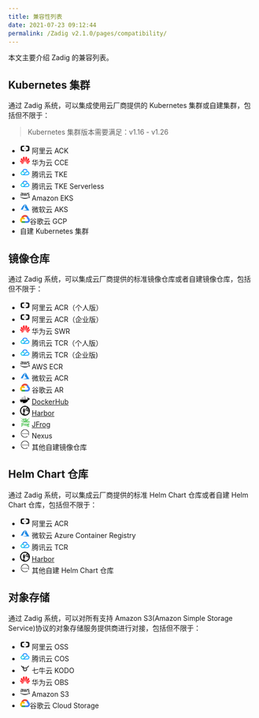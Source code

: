 ```yaml
---
title: 兼容性列表
date: 2021-07-23 09:12:44
permalink: /Zadig v2.1.0/pages/compatibility/
---
```


本文主要介绍 Zadig 的兼容列表。

## Kubernetes 集群

通过 Zadig 系统，可以集成使用云厂商提供的 Kubernetes 集群或自建集群，包括但不限于：

> Kubernetes 集群版本需要满足：v1.16 - v1.26

- <img style="width:20px; height:20px" src="../../_images/ali.svg"></img> 阿里云 ACK 
- <img style="width:20px; height:20px" src="../../_images/huawei.svg"></img> 华为云 CCE
- <img style="width:20px; height:20px" src="../../_images/tencent.svg"></img> 腾讯云 TKE
- <img style="width:20px; height:20px" src="../../_images/tencent.svg"></img> 腾讯云 TKE Serverless
- <img style="width:20px; height:20px" src="../../_images/aws.svg"></img> Amazon EKS
- <img style="width:20px; height:20px" src="../../_images/azure.svg"></img> 微软云 AKS
- <img style="width:20px; height:20px" src="../../_images/google.svg"></img>谷歌云 GCP
- 自建 Kubernetes 集群

## 镜像仓库
通过 Zadig 系统，可以集成云厂商提供的标准镜像仓库或者自建镜像仓库，包括但不限于：
- <img style="width:20px; height:20px" src="../../_images/ali.svg"> </img>阿里云 ACR（个人版）
- <img style="width:20px; height:20px" src="../../_images/ali.svg"> </img>阿里云 ACR（企业版）
- <img style="width:20px; height:20px" src="../../_images/huawei.svg"> </img>华为云 SWR
- <img style="width:20px; height:20px" src="../../_images/tencent.svg"> </img>腾讯云 TCR（个人版）
- <img style="width:20px; height:20px" src="../../_images/tencent.svg"> </img>腾讯云 TCR（企业版)
- <img style="width:20px; height:20px" src="../../_images/aws.svg"> </img>AWS ECR
- <img style="width:20px; height:20px" src="../../_images/azure.svg"> </img>微软云 ACR
- <img style="width:20px; height:20px" src="../../_images/google.svg"> </img>谷歌云 AR
- <img style="width:20px; height:20px" src="../../_images/dockerhub.svg"> </img>[DockerHub](https://hub.docker.com/)
- <img style="width:20px; height:20px" src="../../_images/harbor.svg"> [Harbor](https://goharbor.io/)
- <img style="width:20px; height:20px" src="../../_images/jfrog.svg"> [JFrog](https://jfrog.com/)
- <img style="width:20px; height:20px" src="../../_images/others.svg"> Nexus
- <img style="width:20px; height:20px" src="../../_images/others.svg"> 其他自建镜像仓库

## Helm Chart 仓库
通过 Zadig 系统，可以集成云厂商提供的标准 Helm Chart 仓库或者自建 Helm Chart 仓库，包括但不限于：
- <img style="width:20px; height:20px" src="../../_images/ali.svg"> </img>阿里云 ACR
- <img style="width:20px; height:20px" src="../../_images/azure.svg"> </img>微软云 Azure Container Registry
- <img style="width:20px; height:20px" src="../../_images/tencent.svg"> </img>腾讯云 TCR
- <img style="width:20px; height:20px" src="../../_images/harbor.svg"> [Harbor](https://goharbor.io/)
- <img style="width:20px; height:20px" src="../../_images/others.svg"> 其他自建 Helm Chart 仓库

## 对象存储
通过 Zadig 系统，可以对所有支持 Amazon S3(Amazon Simple Storage Service)协议的对象存储服务提供商进行对接，包括但不限于：

- <img style="width:20px; height:20px" src="../../_images/ali.svg"> 阿里云 OSS
- <img style="width:20px; height:20px" src="../../_images/tencent.svg"> 腾讯云 COS
- <img style="width:20px; height:20px" src="../../_images/qiniu.svg"> 七牛云 KODO
- <img style="width:20px; height:20px" src="../../_images/huawei.svg"> </img>华为云 OBS
- <img style="width:20px; height:20px" src="../../_images/aws.svg"></img> Amazon S3
- <img style="width:20px; height:20px" src="../../_images/google.svg"></img>谷歌云 Cloud Storage